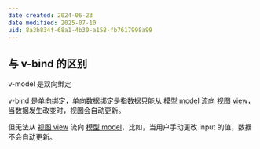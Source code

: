 ```yaml
---
date created: 2024-06-23
date modified: 2025-07-10
uid: 8a3b834f-68a1-4b30-a158-fb7617998a99
---
```

## 与 v-bind 的区别

v-model 是双向绑定

v-bind 是单向绑定，单向数据绑定是指数据只能从 [模型 model](模型%20model) 流向 [视图 view](视图%20view)，当数据发生改变时，视图会自动更新。

但无法从 [视图 view](视图%20view) 流向 [模型 model](模型%20model)，比如，当用户手动更改 input 的值，数据不会自动更新。
